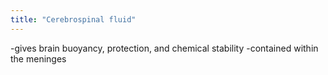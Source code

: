 ```yaml
---
title: "Cerebrospinal fluid"
---
```

-gives brain buoyancy, protection, and chemical stability
-contained within the meninges

